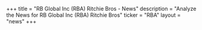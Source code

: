 +++
title = "RB Global Inc (RBA) Ritchie Bros - News"
description = "Analyze the News for RB Global Inc (RBA) Ritchie Bros"
ticker = "RBA"
layout = "news"
+++


